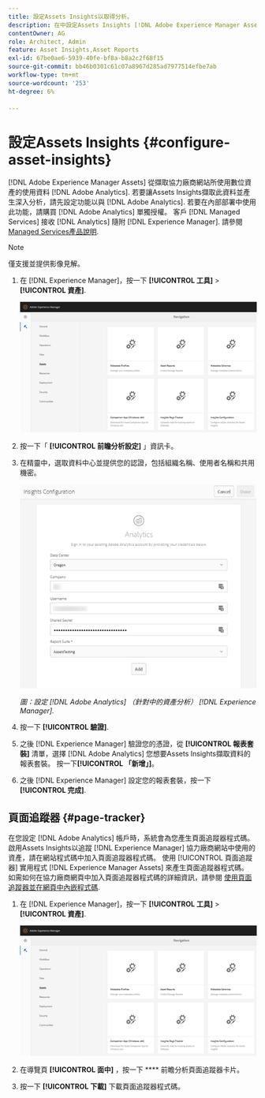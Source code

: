 ```yaml
---
title: 設定Assets Insights以取得分析。
description: 在中設定Assets Insights [!DNL Adobe Experience Manager Assets].
contentOwner: AG
role: Architect, Admin
feature: Asset Insights,Asset Reports
exl-id: 67be0ae6-5939-40fe-bf8a-b8a2c2f68f15
source-git-commit: bb46b0301c61c07a8967d285ad7977514efbe7ab
workflow-type: tm+mt
source-wordcount: '253'
ht-degree: 6%

---
```


# 設定Assets Insights {#configure-asset-insights}

[!DNL Adobe Experience Manager Assets] 從擷取協力廠商網站所使用數位資產的使用資料 [!DNL Adobe Analytics]. 若要讓Assets Insights擷取此資料並產生深入分析，請先設定功能以與 [!DNL Adobe Analytics]. 若要在內部部署中使用此功能，請購買 [!DNL Adobe Analytics] 單獨授權。 客戶 [!DNL Managed Services] 接收 [!DNL Analytics] 隨附 [!DNL Experience Manager]. 請參閱 [Managed Services產品說明](https://helpx.adobe.com/legal/product-descriptions/adobe-experience-manager-managed-services.html).

>[!NOTE]
>
>僅支援並提供影像見解。

1. 在 [!DNL Experience Manager]，按一下 **[!UICONTROL 工具]** > **[!UICONTROL 資產]**.

   ![chlimage_1-72](assets/chlimage_1-210.png)

1. 按一下「 **[!UICONTROL 前瞻分析設定]** 」資訊卡。
1. 在精靈中，選取資料中心並提供您的認證，包括組織名稱、使用者名稱和共用機密。

   ![在Adobe Analytics中設定Assets InsightsExperience Manager](assets/insights_config2.png)

   *圖：設定 [!DNL Adobe Analytics] （針對中的資產分析） [!DNL Experience Manager].*

1. 按一下 **[!UICONTROL 驗證]**.
1. 之後 [!DNL Experience Manager] 驗證您的憑證，從 **[!UICONTROL 報表套裝]** 清單，選擇 [!DNL Adobe Analytics] 您想要Assets Insights擷取資料的報表套裝。 按一下&#x200B;**[!UICONTROL 「新增」]**。
1. 之後 [!DNL Experience Manager] 設定您的報表套裝，按一下 **[!UICONTROL 完成]**.

## 頁面追蹤器 {#page-tracker}

在您設定 [!DNL Adobe Analytics] 帳戶時，系統會為您產生頁面追蹤器程式碼。 啟用Assets Insights以追蹤 [!DNL Experience Manager] 協力廠商網站中使用的資產，請在網站程式碼中加入頁面追蹤器程式碼。 使用 [!UICONTROL 頁面追蹤器] 實用程式 [!DNL Experience Manager Assets] 來產生頁面追蹤器程式碼。 如需如何在協力廠商網頁中加入頁面追蹤器程式碼的詳細資訊，請參閱 [使用頁面追蹤器並在網頁中內嵌程式碼](/help/assets/use-page-tracker.md).

1. 在 [!DNL Experience Manager]，按一下 **[!UICONTROL 工具]** > **[!UICONTROL 資產]**.

   ![chlimage_1-73](assets/chlimage_1-214.png)

1. 在導覽頁 **[!UICONTROL 面中]** ，按一下 **** 前瞻分析頁面追蹤器卡片。
1. 按一下 **[!UICONTROL 下載]** 下載頁面追蹤器程式碼。

